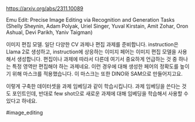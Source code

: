 https://arxiv.org/abs/2311.10089

Emu Edit: Precise Image Editing via Recognition and Generation Tasks (Shelly Sheynin, Adam Polyak, Uriel Singer, Yuval Kirstain, Amit Zohar, Oron Ashual, Devi Parikh, Yaniv Taigman)

이미지 편집 모델. 일단 다양한 CV 과제나 편집 과제를 준비합니다. instruction은 Llama 2로 생성하고, instruction에 상응하는 이미지 페어는 이미지 편집 모델을 사용해서 생성합니다. 편집이나 과제에 따라서 다른데 여기서 중요하게 언급하는 것 중 하나는 특정 영역만 편집해야 하는 과제네요. 이런 경우에 대해 생성한 페어의 정확도를 높이기 위해 마스크를 적용했습니다. 이 마스크는 또한 DINO와 SAM으로 만들어지고요.

이렇게 구축한 데이터셋을 과제 임베딩과 같이 학습시킵니다. 과제 임베딩을 쓴다는 것도 포인트인데, 반대로 few shot으로 새로운 과제에 대해 임베딩을 학습해서 사용할 수 있다고 하네요.

#image_editing 
